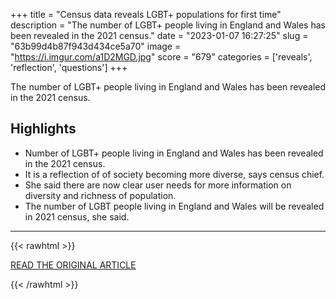 +++
title = "Census data reveals LGBT+ populations for first time"
description = "The number of LGBT+ people living in England and Wales has been revealed in the 2021 census."
date = "2023-01-07 16:27:25"
slug = "63b99d4b87f943d434ce5a70"
image = "https://i.imgur.com/a1D2MGD.jpg"
score = "679"
categories = ['reveals', 'reflection', 'questions']
+++

The number of LGBT+ people living in England and Wales has been revealed in the 2021 census.

## Highlights

- Number of LGBT+ people living in England and Wales has been revealed in the 2021 census.
- It is a reflection of of society becoming more diverse, says census chief.
- She said there are now clear user needs for more information on diversity and richness of population.
- The number of LGBT people living  in England  and Wales will be revealed in 2021 census, she said.

---

{{< rawhtml >}}
  <p class="article-category">
    <a target="_blank" href="https://www.bbc.com/news/uk-64184736">READ THE ORIGINAL ARTICLE</a>
  </p>
{{< /rawhtml >}}
